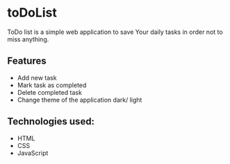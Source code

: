 # toDoList
ToDo list is a simple web application to save Your daily tasks in order not to miss anything.

## Features
  * Add new task
  * Mark task as completed 
  * Delete completed task
  * Change theme of the application dark/ light
  
 ## Technologies used:
* HTML
* CSS
* JavaScript
